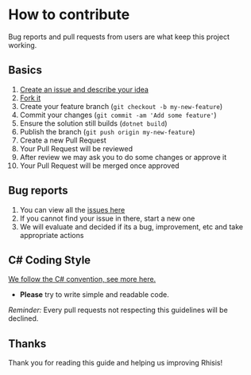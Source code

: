# How to contribute

Bug reports and pull requests from users are what keep this project working.

## Basics

1. [Create an issue and describe your idea](https://github.com/Eastrall/Rhisis/issues)
2. [Fork it](https://github.com/Eastrall/Rhisis/fork)
3. Create your feature branch (`git checkout -b my-new-feature`)
4. Commit your changes (`git commit -am 'Add some feature'`)
5. Ensure the solution still builds (`dotnet build`)
6. Publish the branch (`git push origin my-new-feature`)
7. Create a new Pull Request
8. Your Pull Request will be reviewed
9. After review we may ask you to do some changes or approve it
10. Your Pull Request will be merged once approved

## Bug reports

1. You can view all the [issues here](https://github.com/Eastrall/Rhisis/issues)
2. If you cannot find your issue in there, start a new one
3. We will evaluate and decided if its a bug, improvement, etc and take appropriate actions

## C# Coding Style

[We follow the C# convention, see more here.](https://github.com/dotnet/runtime/blob/master/docs/coding-guidelines/coding-style.md)

- **Please** try to write simple and readable code.

_Reminder:_ Every pull requests not respecting this guidelines will be declined.

## Thanks

Thank you for reading this guide and helping us improving Rhisis!
